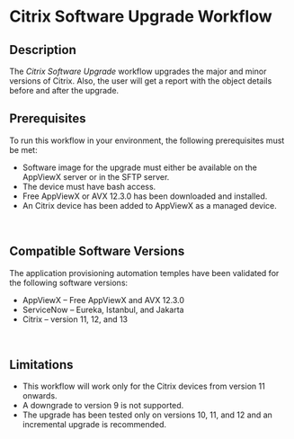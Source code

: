 <h1><strong>Citrix Software Upgrade Workflow<span class="Apple-converted-space">&nbsp;</span></strong></h1>
<h2>Description</h2>
<p>The <em>Citrix Software Upgrade </em>workflow upgrades the major and minor versions of Citrix. Also, the user will get a report with the object details before and after the upgrade.<span class="Apple-converted-space">&nbsp;</span></p>
<h2><strong>Prerequisites<span class="Apple-converted-space">&nbsp;</span></strong></h2>
<p>To run this workflow in your environment, the following prerequisites must be met:<span class="Apple-converted-space">&nbsp;</span></p>
<ul>
<li>Software image for the upgrade must either be available on the AppViewX server or in the SFTP server.<span class="Apple-converted-space">&nbsp;</span></li>
<li>The device must have bash access.<span class="Apple-converted-space">&nbsp;</span></li>
<li>Free AppViewX or AVX 12.3.0 has been downloaded and installed.<span class="Apple-converted-space">&nbsp;</span></li>
<li>An Citrix device has been added to AppViewX as a managed device.<span class="Apple-converted-space">&nbsp;</span></li>
</ul>
<p>&nbsp;</p>
<h2><strong>Compatible Software Versions<span class="Apple-converted-space">&nbsp;</span></strong></h2>
<p>The application provisioning automation temples have been validated for the following software versions:<span class="Apple-converted-space">&nbsp;</span></p>
<ul>
<li>AppViewX &ndash; Free AppViewX and AVX 12.3.0<span class="Apple-converted-space">&nbsp;</span></li>
<li>ServiceNow &ndash; Eureka, Istanbul, and Jakarta<span class="Apple-converted-space">&nbsp;</span></li>
<li>Citrix &ndash; version 11, 12, and 13<span class="Apple-converted-space">&nbsp;</span></li>
</ul>
<p>&nbsp;</p>
<h2><strong>Limitations<span class="Apple-converted-space">&nbsp;</span></strong></h2>
<ul>
<li>This workflow will work only for the Citrix devices from version 11 onwards.<span class="Apple-converted-space">&nbsp;</span></li>
<li>A downgrade to version 9 is not supported.<span class="Apple-converted-space">&nbsp;</span></li>
<li>The upgrade has been tested only on versions 10, 11, and 12 and an incremental upgrade is recommended.<span class="Apple-converted-space">&nbsp;</span></li>
</ul>
